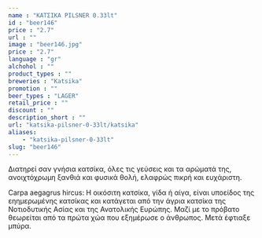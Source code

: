 ```yaml
---
name : "ΚΑΤΣΙΚΑ PILSNER 0.33lt"
id : "beer146"
price : "2.7"
url : ""
image : "beer146.jpg"
price : "2.7"
language : "gr"
alchohol : ""
product_types : ""
breweries : "Katsika"
promotion : ""
beer_types : "LAGER"
retail_price : ""
discount : ""
description_short : ""
url: "katsika-pilsner-0-33lt/katsika"
aliases: 
    - "katsika-pilsner-0-33lt"
slug: "beer146"
---
```


Διατηρεί σαν γνήσια κατσίκα, όλες τις γεύσεις και τα αρώματά της, ανοιχτόχρωμη ξανθιά και φυσικά θολή, ελαφρώς πικρή και ευχάριστη.

Carpa aegagrus hircus: Η οικόσιτη κατσίκα, γίδα ή αίγα, είναι υποείδος της εηημερωμένης κατσίκας και κατάγεται από την άγρια κατσίκα της Νοτιοδυτικής Ασίας και της Ανατολικής Ευρώπης. Μαζί με το πρόβατο θεωρείται από τα πρώτα χώα που εξημέρωσε ο άνθρωπος. Μετά έφτιαξε μπύρα.